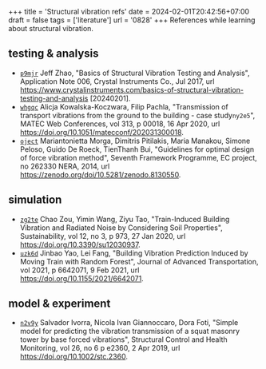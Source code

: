 +++
title = 'Structural vibration refs'
date = 2024-02-01T20:42:56+07:00
draft = false
tags = ['literature']
url = '0828'
+++
References while learning about structural vibration.
<!--more-->


## testing & analysis
+ [`p9mjr`](https://osf.io/p9mjr) Jeff Zhao, "Basics of Structural Vibration Testing and Analysis", Application Note 006, Crystal Instruments Co., Jul 2017, url https://www.crystalinstruments.com/basics-of-structural-vibration-testing-and-analysis [20240201].
+ [`whgqc`](https://osf.io/whgqc) Alicja Kowalska-Koczwara, Filip Pachla, "Transmission of transport vibrations from the ground to the building - case study`ny2e5`", 	
MATEC Web Conferences, vol 313, p 00018, 16 Apr 2020, url https://doi.org/10.1051/matecconf/202031300018.
+ [`oject`](https://osf.io/ny2e5) Mariantonietta Morga, Dimitris Pitilakis, Maria Manakou, Simone Peloso, Guido De Roeck, TienThanh Bui, "Guidelines for optimal design of force vibration method", Seventh Framework Programme, EC project, no 262330
NERA, 2014, url https://zenodo.org/doi/10.5281/zenodo.8130550.


## simulation
+ [`zg2te`](https://osf.io/zg2te) Chao Zou, Yimin Wang, Ziyu Tao, "Train-Induced Building Vibration and Radiated Noise by Considering Soil Properties", Sustainability, vol 12, no 3, p 973, 27 Jan 2020, url https://doi.org/10.3390/su12030937.
+ [`uzk6d`](https://osf.io/uzk6d) Jinbao Yao, Lei Fang, "Building Vibration Prediction Induced by Moving Train with Random Forest", Journal of Advanced Transportation, vol 2021, p 6642071, 9 Feb 2021, url https://doi.org/10.1155/2021/6642071.


## model & experiment
+ [`n2v9y`](https://osf.io/n2v9y) Salvador Ivorra, Nicola Ivan Giannoccaro, Dora Foti, "Simple model for predicting the vibration transmission of a squat masonry tower by base forced vibrations", Structural Control and Health Monitoring, vol 26, no 6 p e2360, 2 Apr 2019, url https://doi.org/10.1002/stc.2360.
